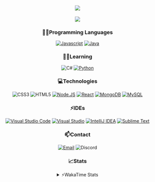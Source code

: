 <div align="center">

<h1 align="center">
  <a href="https://git.io/typing-svg">
    <img src="https://readme-typing-svg.herokuapp.com/?lines=Hello,+There!+👋;This+is+chicho.;CEO+on+Hely+Development....;&center=true&size=25">
  </a>
</h1>
  
<p align="center">
  <img src="https://lanyard.cnrad.dev/api/418087525735858208" />
</p>

### 👨‍💻Programming Languages
  [![Javascript](https://img.shields.io/badge/JavaScript-323330?style=for-the-badge&logo=javascript&logoColor=F7DF1E)](https://www.javascript.com)
  [![Java](https://img.shields.io/badge/Java-ED8B00?style=for-the-badge&logo=java&logoColor=white)](https://www.java.com)
  
### 👨‍💻Learning
  ![C#](https://img.shields.io/badge/C%23-239120?style=for-the-badge&logo=c-sharp&logoColor=white)
  [![Python](https://img.shields.io/badge/Python-FFD43B?style=for-the-badge&logo=python&logoColor=blue)](https://www.python.org)  

### 💻Technologies
  ![CSS3](https://img.shields.io/badge/CSS3-1572B6?style=for-the-badge&logo=css3&logoColor=white)
  ![HTML5](https://img.shields.io/badge/HTML5-E34F26?style=for-the-badge&logo=html5&logoColor=white)
  [![Node.JS](https://img.shields.io/badge/Node.js-339933?style=for-the-badge&logo=nodedotjs&logoColor=white)](https://nodejs.org)
  [![React](https://img.shields.io/badge/React-20232A?style=for-the-badge&logo=react&logoColor=61DAFB)](https://reactjs.org/)
  [![MongoDB](https://img.shields.io/badge/MongoDB-4EA94B?style=for-the-badge&logo=mongodb&logoColor=white)](https://www.mongodb.com)
  [![MySQL](https://img.shields.io/badge/MySQL-005C84?style=for-the-badge&logo=mysql&logoColor=white)](https://www.mysql.com)

### ⚡IDEs
  [![Visual Studio Code](https://img.shields.io/badge/Visual_Studio_Code-0078D4?style=for-the-badge&logo=visual%20studio%20code&logoColor=white)](https://code.visualstudio.com)
  [![Visual Studio](https://img.shields.io/badge/Visual_Studio-5C2D91?style=for-the-badge&logo=visual%20studio&logoColor=white)](https://visualstudio.com)
  [![IntelliJ IDEA](https://img.shields.io/badge/IntelliJIDEA-000000.svg?style=for-the-badge&logo=intellij-idea&logoColor=white)](https://www.jetbrains.com/idea)
  [![Sublime Text](https://img.shields.io/badge/sublime_text-%23575757.svg?&style=for-the-badge&logo=sublime-text&logoColor=important)](https://www.sublimetext.com)
  
### 📫Contact
  [![Email](https://img.shields.io/badge/Email-gastondalla@gmail.com-04619f?style=for-the-badge&logo=gmail&logoColor=white)](mailto:gastondalla@gmail.com)
  ![Discord](https://img.shields.io/badge/Discord-Chicho%234281-5865F2?style=for-the-badge&logo=discord&logoColor=white)
</br>  

### 📈Stats
<details>
    <summary> ⚡WakaTime Stats</summary>
    <br/>

<!--START_SECTION:waka-->
![Code Time](http://img.shields.io/badge/Code%20Time-40%20mins-blue)

![Profile Views](http://img.shields.io/badge/Profile%20Views-0-blue)

**🐱 My GitHub Data** 

> 🏆 75 Contributions in the Year 2022
 > 
> 📦 35.2 kB Used in GitHub's Storage 
 > 
> 🚫 Not Opted to Hire
 > 
> 📜 8 Public Repositories 
 > 
> 🔑 5 Private Repositories  
 > 
**I'm a Night 🦉** 

```text
🌞 Morning    5 commits      ░░░░░░░░░░░░░░░░░░░░░░░░░   2.76% 
🌆 Daytime    32 commits     ████░░░░░░░░░░░░░░░░░░░░░   17.68% 
🌃 Evening    91 commits     ████████████░░░░░░░░░░░░░   50.28% 
🌙 Night      53 commits     ███████░░░░░░░░░░░░░░░░░░   29.28%

```
📅 **I'm Most Productive on Tuesday** 

```text
Monday       10 commits     █░░░░░░░░░░░░░░░░░░░░░░░░   5.52% 
Tuesday      43 commits     ██████░░░░░░░░░░░░░░░░░░░   23.76% 
Wednesday    30 commits     ████░░░░░░░░░░░░░░░░░░░░░   16.57% 
Thursday     16 commits     ██░░░░░░░░░░░░░░░░░░░░░░░   8.84% 
Friday       26 commits     ███░░░░░░░░░░░░░░░░░░░░░░   14.36% 
Saturday     31 commits     ████░░░░░░░░░░░░░░░░░░░░░   17.13% 
Sunday       25 commits     ███░░░░░░░░░░░░░░░░░░░░░░   13.81%

```


📊 **This Week I Spent My Time On** 

```text
⌚︎ Time Zone: America/Argentina/Buenos_Aires

💬 Programming Languages: 
Java                     12 mins             ███████░░░░░░░░░░░░░░░░░░   31.07% 
YAML                     11 mins             ███████░░░░░░░░░░░░░░░░░░   28.56% 
JavaScript               10 mins             ██████░░░░░░░░░░░░░░░░░░░   26.76% 
Markdown                 5 mins              ███░░░░░░░░░░░░░░░░░░░░░░   12.67% 
TypeScript               0 secs              ░░░░░░░░░░░░░░░░░░░░░░░░░   0.84%

🔥 Editors: 
VS Code                  27 mins             █████████████████░░░░░░░░   68.93% 
IntelliJ                 12 mins             ███████░░░░░░░░░░░░░░░░░░   31.07%

🐱‍💻 Projects: 
Chichx                   16 mins             ██████████░░░░░░░░░░░░░░░   41.33% 
Pulsar                   12 mins             ███████░░░░░░░░░░░░░░░░░░   31.07% 
js                       9 mins              ██████░░░░░░░░░░░░░░░░░░░   23.92% 
dolarapiv2               1 min               ░░░░░░░░░░░░░░░░░░░░░░░░░   2.84% 
Unknown Project          0 secs              ░░░░░░░░░░░░░░░░░░░░░░░░░   0.84%

💻 Operating System: 
Windows                  40 mins             █████████████████████████   100.0%

```

**I Mostly Code in Java** 

```text
Java                     6 repos             ████████░░░░░░░░░░░░░░░░░   33.33% 
JavaScript               6 repos             ████████░░░░░░░░░░░░░░░░░   33.33% 
CSS                      2 repos             ██░░░░░░░░░░░░░░░░░░░░░░░   11.11% 
HTML                     1 repo              █░░░░░░░░░░░░░░░░░░░░░░░░   5.56% 
Python                   1 repo              █░░░░░░░░░░░░░░░░░░░░░░░░   5.56%

```



 Last Updated on 25/12/2022 01:06:54 UTC
<!--END_SECTION:waka-->
</details>
